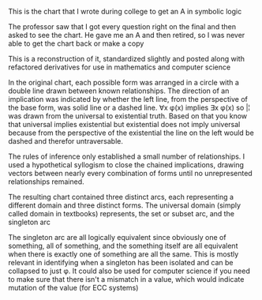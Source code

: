 This is the chart that I wrote during college to get an A in symbolic logic

The professor saw that I got every question right on the final and then asked to see the chart. He gave me an A and then retired, so I was never able to get the chart back or make a copy

This is a reconstruction of it, standardized slightly and posted along with refactored derivatives for use in mathematics and computer science

In the original chart, each possible form was arranged in a circle with a double line drawn between known relationships. The direction of an implication was indicated by whether the left line, from the perspective of the base form, was solid line or a dashed line. ∀x φ(x) implies ∃x φ(x) so |¦ was drawn from the universal to existential truth. Based on that you know that universal implies existential but existential does not imply universal because from the perspective of the existential the line on the left would be dashed and therefor untraversable.

The rules of inference only established a small number of relationships. I used a hypothetical syllogism to close the chained implications, drawing vectors between nearly every combination of forms until no unrepresented relationships remained.

The resulting chart contained three distinct arcs, each representing a different domain and three distinct forms. The universal domain (simply called domain in textbooks) represents, the set or subset arc, and the singleton arc

The singleton arc are all logically equivalent since obviously one of something, all of something, and the something itself are all equivalent when there is exactly one of something are all the same. This is mostly relevant in identifying when a singleton has been isolated and can be collapsed to just φ. It could also be used for computer science if you need to make sure that there isn't a mismatch in a value, which would indicate mutation of the value (for ECC systems)
